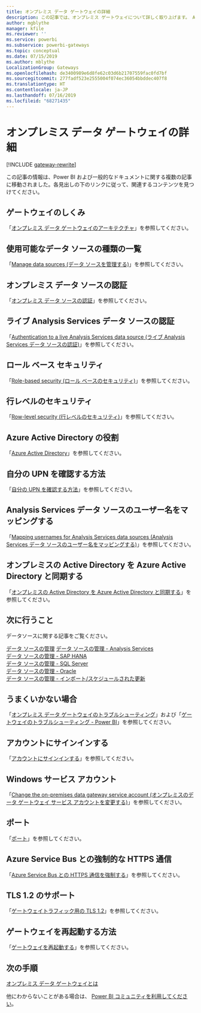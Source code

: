 ```yaml
---
title: オンプレミス データ ゲートウェイの詳細
description: この記事では、オンプレミス ゲートウェイについて詳しく取り上げます。 Analysis Services の使用時にこのサービスが Azure Active Directory やローカルの Active Directory と連動するしくみについて説明します。
author: mgblythe
manager: kfile
ms.reviewer: ''
ms.service: powerbi
ms.subservice: powerbi-gateways
ms.topic: conceptual
ms.date: 07/15/2019
ms.author: mblythe
LocalizationGroup: Gateways
ms.openlocfilehash: de3400989e6d8fe62c03d6b21707559fac0fd7bf
ms.sourcegitcommit: 277fadf523e2555004f074ec36054bbddec407f8
ms.translationtype: HT
ms.contentlocale: ja-JP
ms.lasthandoff: 07/16/2019
ms.locfileid: "68271435"
---
```

# <a name="on-premises-data-gateway-in-depth"></a>オンプレミス データ ゲートウェイの詳細

[!INCLUDE [gateway-rewrite](includes/gateway-rewrite.md)]

この記事の情報は、Power BI および一般的なドキュメントに関する複数の記事に移動されました。各見出しの下のリンクに従って、関連するコンテンツを見つけてください。

## <a name="how-the-gateway-works"></a>ゲートウェイのしくみ

「[オンプレミス データ ゲートウェイのアーキテクチャ](/data-integration/gateway/service-gateway-onprem-indepth)」を参照してください。

## <a name="list-of-available-data-source-types"></a>使用可能なデータ ソースの種類の一覧

「[Manage data sources (データ ソースを管理する)](service-gateway-data-sources.md)」を参照してください。

## <a name="authentication-to-on-premises-data-sources"></a>オンプレミス データ ソースの認証

「[オンプレミス データ ソースの認証](/data-integration/gateway/service-gateway-onprem-indepth#authentication-to-on-premises-data-sources)」を参照してください。

## <a name="authentication-to-a-live-analysis-services-data-source"></a>ライブ Analysis Services データ ソースの認証

「[Authentication to a live Analysis Services data source (ライブ Analysis Services データ ソースの認証)](service-gateway-enterprise-manage-ssas.md#authentication-to-a-live-analysis-services-data-source)」を参照してください。

## <a name="role-based-security"></a>ロール ベース セキュリティ

「[Role-based security (ロール ベースのセキュリティ)](service-gateway-enterprise-manage-ssas.md#role-based-security)」を参照してください。

## <a name="row-level-security"></a>行レベルのセキュリティ

「[Row-level security (行レベルのセキュリティ)](service-gateway-enterprise-manage-ssas.md#row-level-security)」を参照してください。

## <a name="what-about-azure-active-directory"></a>Azure Active Directory の役割

「[Azure Active Directory](/data-integration/gateway/service-gateway-onprem-indepth#azure-active-directory)」を参照してください。

## <a name="how-do-i-tell-what-my-upn-is"></a>自分の UPN を確認する方法

「[自分の UPN を確認する方法](/data-integration/gateway/service-gateway-onprem-indepth#how-do-i-tell-what-my-upn-is)」を参照してください。

## <a name="mapping-usernames-for-analysis-services-data-sources"></a>Analysis Services データ ソースのユーザー名をマッピングする

「[Mapping usernames for Analysis Services data sources (Analysis Services データ ソースのユーザー名をマッピングする)](service-gateway-enterprise-manage-ssas.md#mapping-usernames-for-analysis-services-data-sources)」を参照してください。

## <a name="synchronize-an-on-premises-active-directory-with-azure-active-directory"></a>オンプレミスの Active Directory を Azure Active Directory と同期する

「[オンプレミスの Active Directory を Azure Active Directory と同期する](/data-integration/gateway/service-gateway-onprem-indepth#synchronize-an-on-premises-active-directory-with-azure-active-directory)」を参照してください。

## <a name="what-to-do-next"></a>次に行うこと

データソースに関する記事をご覧ください。

[データ ソースの管理](service-gateway-data-sources.md)
 [データ ソースの管理 - Analysis Services](service-gateway-enterprise-manage-ssas.md)  
[データ ソースの管理 - SAP HANA](service-gateway-enterprise-manage-sap.md)  
[データ ソースの管理 - SQL Server](service-gateway-enterprise-manage-sql.md)  
[データ ソースの管理 - Oracle](service-gateway-onprem-manage-oracle.md)  
[データ ソースの管理 - インポート/スケジュールされた更新](service-gateway-enterprise-manage-scheduled-refresh.md)  

## <a name="where-things-can-go-wrong"></a>うまくいかない場合

「[オンプレミス データ ゲートウェイのトラブルシューティング](/data-integration/gateway/service-gateway-tshoot)」および「[ゲートウェイのトラブルシューティング - Power BI](service-gateway-onprem-tshoot.md)」を参照してください。

## <a name="sign-in-account"></a>アカウントにサインインする

「[アカウントにサインインする](/data-integration/gateway/service-gateway-onprem-indepth#sign-in-account)」を参照してください。

## <a name="windows-service-account"></a>Windows サービス アカウント

「[Change the on-premises data gateway service account (オンプレミスのデータ ゲートウェイ サービス アカウントを変更する)](/data-integration/gateway/service-gateway-service-account)」を参照してください。

## <a name="ports"></a>ポート

「[ポート](/data-integration/gateway/service-gateway-communication#ports)」を参照してください。

## <a name="forcing-https-communication-with-azure-service-bus"></a>Azure Service Bus との強制的な HTTPS 通信

「[Azure Service Bus との HTTPS 通信を強制する](/data-integration/gateway/service-gateway-communication#force-https-communication-with-azure-service-bus)」を参照してください。

## <a name="support-for-tls-12"></a>TLS 1.2 のサポート

「[ゲートウェイトラフィック用の TLS 1.2](/data-integration/gateway/service-gateway-communication#tls-12-for-gateway-traffic)」を参照してください。

## <a name="how-to-restart-the-gateway"></a>ゲートウェイを再起動する方法

「[ゲートウェイを再起動する](/data-integration/gateway/service-gateway-restart)」を参照してください。

## <a name="next-steps"></a>次の手順

[オンプレミス データ ゲートウェイとは](service-gateway-onprem.md)

他にわからないことがある場合は、 [Power BI コミュニティを利用してください](http://community.powerbi.com/)。